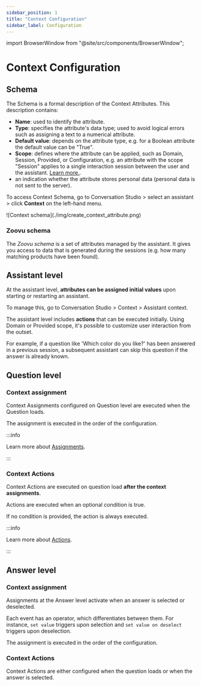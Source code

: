 ```yaml
---
sidebar_position: 1
title: "Context Configuration"
sidebar_label: Configuration
---
```


import BrowserWindow from "@site/src/components/BrowserWindow";

# Context Configuration
## Schema

The Schema is a formal description of the Context Attributes. This description contains:
- **Name**: used to identify the attribute.
- **Type**: specifies the attribute's data type; used to avoid logical errors such as assigning a text to a numerical attribute.
- **Default value**: depends on the attribute type, e.g. for a Boolean attribute the default value can be "True".
- **Scope**: defines where the attribute can be applied, such as Domain, Session, Provided, or Configuration, e.g. an attribute with the scope "Session" applies to a single interaction session between the user and the assistant. [Learn more.](./reference.md).
- an indication whether the attribute stores personal data (personal data is not sent to the server).

To access Context Schema, go to Conversation Studio > select an assistant > click **Context** on the left-hand menu.

<BrowserWindow url="https://orca.zoovu.com/">
![Context schema](./img/create_context_attribute.png)
</BrowserWindow>

### Zoovu schema

The *Zoovu schema* is a set of attributes managed by the assistant. It gives you access to data that is generated during the sessions (e.g. how many matching products have been found).

## Assistant level

At the assistant level, **attributes can be assigned initial values** upon starting or restarting an assistant. 

To manage this, go to Conversation Studio > Context > Assistant context.

The assistant level includes **actions** that can be executed initially. Using Domain or Provided scope, it's possible to customize user interaction from the outset.

For example, if a question like 'Which color do you like?' has been answered in a previous session, a subsequent assistant can skip this question if the answer is already known.

## Question level

### Context assignment

Context Assignments configured on Question level are executed when the Question loads. 

The assignment is executed in the order of the configuration.

:::info

Learn more about [Assignments](./reference.md).

:::

### Context Actions

Context Actions are executed on question load **after the context assignments**. 

Actions are executed when an optional condition is true. 

If no condition is provided, the action is always executed.

:::info

Learn more about [Actions](./reference.md).

:::

## Answer level

### Context assignment

Assignments at the Answer level activate when an answer is selected or deselected.

Each event has an operator, which differentiates between them. For instance, `set value` triggers upon selection and `set value on deselect` triggers upon deselection.

The assignment is executed in the order of the configuration.

### Context Actions

Context Actions are either configured when the question loads or when the answer is selected.
